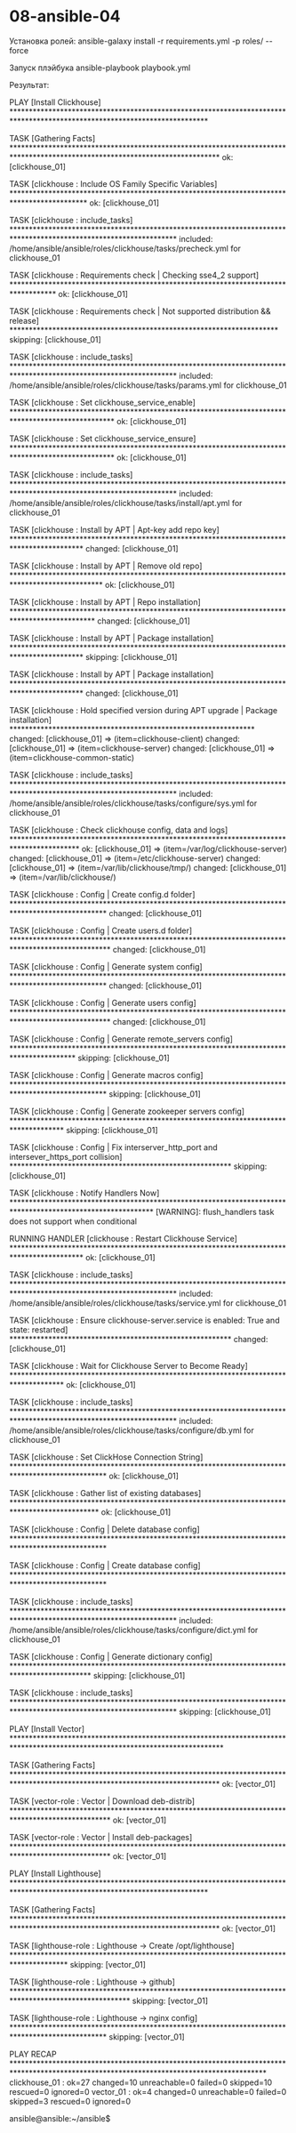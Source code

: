 # 08-ansible-04
Установка ролей:
ansible-galaxy install -r requirements.yml -p roles/ --force

Запуск плэйбука
ansible-playbook playbook.yml

Результат:

PLAY [Install Clickhouse] **************************************************************************************************************************

TASK [Gathering Facts] *****************************************************************************************************************************
ok: [clickhouse_01]

TASK [clickhouse : Include OS Family Specific Variables] *******************************************************************************************
ok: [clickhouse_01]

TASK [clickhouse : include_tasks] ******************************************************************************************************************
included: /home/ansible/ansible/roles/clickhouse/tasks/precheck.yml for clickhouse_01

TASK [clickhouse : Requirements check | Checking sse4_2 support] ***********************************************************************************
ok: [clickhouse_01]

TASK [clickhouse : Requirements check | Not supported distribution && release] *********************************************************************
skipping: [clickhouse_01]

TASK [clickhouse : include_tasks] ******************************************************************************************************************
included: /home/ansible/ansible/roles/clickhouse/tasks/params.yml for clickhouse_01

TASK [clickhouse : Set clickhouse_service_enable] **************************************************************************************************
ok: [clickhouse_01]

TASK [clickhouse : Set clickhouse_service_ensure] **************************************************************************************************
ok: [clickhouse_01]

TASK [clickhouse : include_tasks] ******************************************************************************************************************
included: /home/ansible/ansible/roles/clickhouse/tasks/install/apt.yml for clickhouse_01

TASK [clickhouse : Install by APT | Apt-key add repo key] ******************************************************************************************
changed: [clickhouse_01]

TASK [clickhouse : Install by APT | Remove old repo] ***********************************************************************************************
ok: [clickhouse_01]

TASK [clickhouse : Install by APT | Repo installation] *********************************************************************************************
changed: [clickhouse_01]

TASK [clickhouse : Install by APT | Package installation] ******************************************************************************************
skipping: [clickhouse_01]

TASK [clickhouse : Install by APT | Package installation] ******************************************************************************************
changed: [clickhouse_01]

TASK [clickhouse : Hold specified version during APT upgrade | Package installation] ***************************************************************
changed: [clickhouse_01] => (item=clickhouse-client)
changed: [clickhouse_01] => (item=clickhouse-server)
changed: [clickhouse_01] => (item=clickhouse-common-static)

TASK [clickhouse : include_tasks] ******************************************************************************************************************
included: /home/ansible/ansible/roles/clickhouse/tasks/configure/sys.yml for clickhouse_01

TASK [clickhouse : Check clickhouse config, data and logs] *****************************************************************************************
ok: [clickhouse_01] => (item=/var/log/clickhouse-server)
changed: [clickhouse_01] => (item=/etc/clickhouse-server)
changed: [clickhouse_01] => (item=/var/lib/clickhouse/tmp/)
changed: [clickhouse_01] => (item=/var/lib/clickhouse/)

TASK [clickhouse : Config | Create config.d folder] ************************************************************************************************
changed: [clickhouse_01]

TASK [clickhouse : Config | Create users.d folder] *************************************************************************************************
changed: [clickhouse_01]

TASK [clickhouse : Config | Generate system config] ************************************************************************************************
changed: [clickhouse_01]

TASK [clickhouse : Config | Generate users config] *************************************************************************************************
changed: [clickhouse_01]

TASK [clickhouse : Config | Generate remote_servers config] ****************************************************************************************
skipping: [clickhouse_01]

TASK [clickhouse : Config | Generate macros config] ************************************************************************************************
skipping: [clickhouse_01]

TASK [clickhouse : Config | Generate zookeeper servers config] *************************************************************************************
skipping: [clickhouse_01]

TASK [clickhouse : Config | Fix interserver_http_port and intersever_https_port collision] *********************************************************
skipping: [clickhouse_01]

TASK [clickhouse : Notify Handlers Now] ************************************************************************************************************
[WARNING]: flush_handlers task does not support when conditional

RUNNING HANDLER [clickhouse : Restart Clickhouse Service] ******************************************************************************************
ok: [clickhouse_01]

TASK [clickhouse : include_tasks] ******************************************************************************************************************
included: /home/ansible/ansible/roles/clickhouse/tasks/service.yml for clickhouse_01

TASK [clickhouse : Ensure clickhouse-server.service is enabled: True and state: restarted] *********************************************************
changed: [clickhouse_01]

TASK [clickhouse : Wait for Clickhouse Server to Become Ready] *************************************************************************************
ok: [clickhouse_01]

TASK [clickhouse : include_tasks] ******************************************************************************************************************
included: /home/ansible/ansible/roles/clickhouse/tasks/configure/db.yml for clickhouse_01

TASK [clickhouse : Set ClickHose Connection String] ************************************************************************************************
ok: [clickhouse_01]

TASK [clickhouse : Gather list of existing databases] **********************************************************************************************
ok: [clickhouse_01]

TASK [clickhouse : Config | Delete database config] ************************************************************************************************

TASK [clickhouse : Config | Create database config] ************************************************************************************************

TASK [clickhouse : include_tasks] ******************************************************************************************************************
included: /home/ansible/ansible/roles/clickhouse/tasks/configure/dict.yml for clickhouse_01

TASK [clickhouse : Config | Generate dictionary config] ********************************************************************************************
skipping: [clickhouse_01]

TASK [clickhouse : include_tasks] ******************************************************************************************************************
skipping: [clickhouse_01]

PLAY [Install Vector] ******************************************************************************************************************************

TASK [Gathering Facts] *****************************************************************************************************************************
ok: [vector_01]

TASK [vector-role : Vector | Download deb-distrib] *************************************************************************************************
ok: [vector_01]

TASK [vector-role : Vector | Install deb-packages] *************************************************************************************************
ok: [vector_01]

PLAY [Install Lighthouse] **************************************************************************************************************************

TASK [Gathering Facts] *****************************************************************************************************************************
ok: [vector_01]

TASK [lighthouse-role : Lighthouse -> Create /opt/lighthouse] **************************************************************************************
skipping: [vector_01]

TASK [lighthouse-role : Lighthouse -> github] ******************************************************************************************************
skipping: [vector_01]

TASK [lighthouse-role : Lighthouse -> nginx config] ************************************************************************************************
skipping: [vector_01]

PLAY RECAP *****************************************************************************************************************************************
clickhouse_01              : ok=27   changed=10   unreachable=0    failed=0    skipped=10   rescued=0    ignored=0
vector_01                  : ok=4    changed=0    unreachable=0    failed=0    skipped=3    rescued=0    ignored=0

ansible@ansible:~/ansible$
